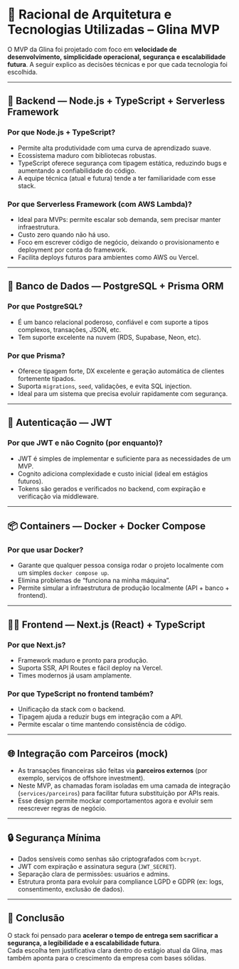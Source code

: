 
# 🧠 Racional de Arquitetura e Tecnologias Utilizadas – Glina MVP

O MVP da Glina foi projetado com foco em **velocidade de desenvolvimento, simplicidade operacional, segurança e escalabilidade futura**. A seguir explico as decisões técnicas e por que cada tecnologia foi escolhida.

---

## 🔧 Backend — Node.js + TypeScript + Serverless Framework

### Por que Node.js + TypeScript?
- Permite alta produtividade com uma curva de aprendizado suave.
- Ecossistema maduro com bibliotecas robustas.
- TypeScript oferece segurança com tipagem estática, reduzindo bugs e aumentando a confiabilidade do código.
- A equipe técnica (atual e futura) tende a ter familiaridade com esse stack.

### Por que Serverless Framework (com AWS Lambda)?
- Ideal para MVPs: permite escalar sob demanda, sem precisar manter infraestrutura.
- Custo zero quando não há uso.
- Foco em escrever código de negócio, deixando o provisionamento e deployment por conta do framework.
- Facilita deploys futuros para ambientes como AWS ou Vercel.

---

## 🧬 Banco de Dados — PostgreSQL + Prisma ORM

### Por que PostgreSQL?
- É um banco relacional poderoso, confiável e com suporte a tipos complexos, transações, JSON, etc.
- Tem suporte excelente na nuvem (RDS, Supabase, Neon, etc).

### Por que Prisma?
- Oferece tipagem forte, DX excelente e geração automática de clientes fortemente tipados.
- Suporta `migrations`, `seed`, validações, e evita SQL injection.
- Ideal para um sistema que precisa evoluir rapidamente com segurança.

---

## 🔑 Autenticação — JWT

### Por que JWT e não Cognito (por enquanto)?
- JWT é simples de implementar e suficiente para as necessidades de um MVP.
- Cognito adiciona complexidade e custo inicial (ideal em estágios futuros).
- Tokens são gerados e verificados no backend, com expiração e verificação via middleware.

---

## 📦 Containers — Docker + Docker Compose

### Por que usar Docker?
- Garante que qualquer pessoa consiga rodar o projeto localmente com um simples `docker compose up`.
- Elimina problemas de “funciona na minha máquina”.
- Permite simular a infraestrutura de produção localmente (API + banco + frontend).

---

## 🧑‍💻 Frontend — Next.js (React) + TypeScript

### Por que Next.js?
- Framework maduro e pronto para produção.
- Suporta SSR, API Routes e fácil deploy na Vercel.
- Times modernos já usam amplamente.

### Por que TypeScript no frontend também?
- Unificação da stack com o backend.
- Tipagem ajuda a reduzir bugs em integração com a API.
- Permite escalar o time mantendo consistência de código.

---

## 🌐 Integração com Parceiros (mock)

- As transações financeiras são feitas via **parceiros externos** (por exemplo, serviços de offshore investment).
- Neste MVP, as chamadas foram isoladas em uma camada de integração (`services/parceiros`) para facilitar futura substituição por APIs reais.
- Esse design permite mockar comportamentos agora e evoluir sem reescrever regras de negócio.

---

## 🔒 Segurança Mínima

- Dados sensíveis como senhas são criptografados com `bcrypt`.
- JWT com expiração e assinatura segura (`JWT_SECRET`).
- Separação clara de permissões: usuários e admins.
- Estrutura pronta para evoluir para compliance LGPD e GDPR (ex: logs, consentimento, exclusão de dados).

---

## 🧩 Conclusão

O stack foi pensado para **acelerar o tempo de entrega sem sacrificar a segurança, a legibilidade e a escalabilidade futura**.  
Cada escolha tem justificativa clara dentro do estágio atual da Glina, mas também aponta para o crescimento da empresa com bases sólidas.